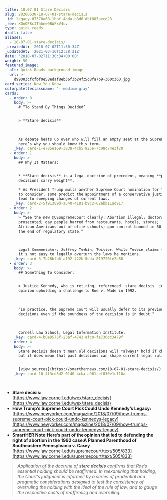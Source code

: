 ```yaml
---
title: 18.07.01 Stare Decisis
slug: 20200630-18-07-01-stare-decisis
_id: legacy-87370a60-1bbf-4bda-b8d6-dbf885aecd23
_rev: XOnQP8cIThhnw9BWFxV4uv
type: quick_reads
draft: false
aliases:
  - 18-07-01-stare-decisis/
_createdAt: '2018-07-02T11:30:34Z'
_updatedAt: '2021-03-16T12:28:21Z'
date: '2018-07-02T11:30:34+00:00'
weight: 50
featured_image:
  alt: Quick Reads background image
  url: >-
    d99003cfcfbf0e58edaf8eb36f3b24f25c8fa7b9-360x360.jpg
card_series: Now You Know
colorpaletteclassname: '--medium-gray'
cards:
  - order: 0
    body: >-
      # “To Stand By Things Decided”


      > **Stare decisis**  
        
        
        
      As debate heats up over who will fill an empty seat at the Supreme Court,
      here’s why you should know this term.
    _key: card-1-e785e169-3838-4cb5-9256-7c08c74e3f20
  - order: 1
    body: >-
      ## Why It Matters:


      * **Stare decisis**_is a legal doctrine of precedent, meaning **past
      decisions carry weight**.

      * As President Trump mulls another Supreme Court nomination for the Senate
      to consider, some predict the appointment of a conservative justice will
      lead to sweeping changes of current laws.
    _key: card-2-5f91309d-a540-4181-b9c2-62abb11ad917
  - order: 2
    body: >-
      > “See the new @USSupremeCourt clearly: Abortion illegal; doctors
      prosecuted; gay people barred from restaurants, hotels, stores;
      African-Americans out of elite schools; gun control banned in 50 states;
      the end of regulatory state.”  
        
        
        
      Legal Commentator, Jeffrey Toobin, Twitter. While Toobin claims the above,
      it's not easy to legally overturn the laws he mentions.
    _key: card-3-7b28bfb6-a192-422b-8dda-819720fe2d88
  - order: 3
    body: >-
      ## Something To Consider:


      > Justice Kennedy, who is retiring, referenced _stare decisis_ in an
      opinion upholding a challenge to Roe v. Wade in 1992.  
        
        
        
      “In practice, the Supreme Court will usually defer to its previous
      decisions even if the soundness of the decision is in doubt.”  
        
        
        
      Cornell Law School, Legal Information Institute.
    _key: card-4-b0a9575f-23af-4743-afc0-fe736dc3479f
  - order: 4
    body: >-
      Stare Decisis doesn't mean old decisions will *always* hold if challenged,
      but it does mean that past decisions can shape current legal rulings.


      [view sources](https://smarthernews.com/18-07-01-stare-decisis/)
    _key: card-10-4f3cd8d2-0140-4cba-a901-ef830e1c110a

---
```

* **Stare decisis:**  
[https://www.law.cornell.edu/wex/stare_decisis](https://www.law.cornell.edu/wex/stare_decisis)
* **How Trump’s Supreme Court Pick Could Undo Kennedy’s Legacy:**  
[https://www.newyorker.com/magazine/2018/07/09/how-trumps-supreme-court-pick-could-undo-kennedys-legacy](https://www.newyorker.com/magazine/2018/07/09/how-trumps-supreme-court-pick-could-undo-kennedys-legacy)
* **SmartHER Note:Here’s part of the opinion that led to defending the right of abortion in the 1992 case:A Planned Parenthood of Southeastern Pennsylvania v. Casey**  
[https://www.law.cornell.edu/supremecourt/text/505/833](https://www.law.cornell.edu/supremecourt/text/505/833)

> _Application of the doctrine of **stare decisis** confirms that Roe’s essential holding should be reaffirmed. In reexamining that holding, the Court’s judgment is informed by a series of prudential and pragmatic considerations designed to test the consistency of overruling the holding with the ideal of the rule of law, and to gauge the respective costs of reaffirming and overruling._